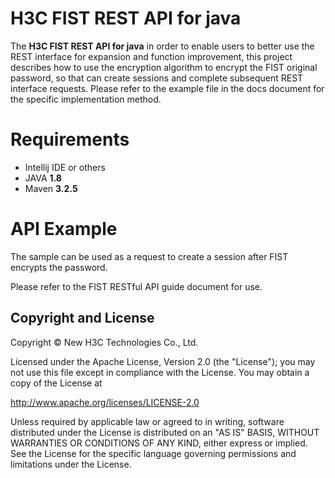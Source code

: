 # H3C FIST REST API for java
The **H3C FIST REST API for java** in order to enable users to better use the REST interface for expansion and 
function improvement, this project describes how to use the encryption algorithm to encrypt the FIST original password,
so that can create sessions and complete subsequent REST interface requests.
Please refer to the example file in the docs document for the specific implementation method.

# Requirements
*	Intellij IDE or others
*	JAVA **1.8**
*	Maven **3.2.5**

# API Example
The sample can be used as a request to create a session after FIST encrypts the password. 

Please refer to the FIST RESTful API guide document for use.


Copyright and License
---------------------

Copyright © New H3C Technologies Co., Ltd.

Licensed under the Apache License, Version 2.0 (the "License"); you may
not use this file except in compliance with the License. You may obtain
a copy of the License at

http://www.apache.org/licenses/LICENSE-2.0

Unless required by applicable law or agreed to in writing, software
distributed under the License is distributed on an "AS IS" BASIS, WITHOUT
WARRANTIES OR CONDITIONS OF ANY KIND, either express or implied. See the
License for the specific language governing permissions and limitations
under the License.
